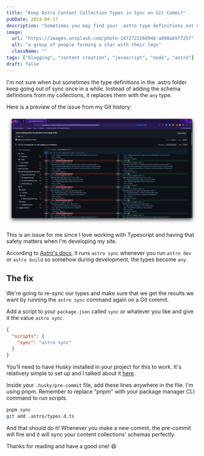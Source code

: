 ```yaml
---
title: "Keep Astro Content Collection Types in Sync on Git Commit"
pubDate: 2024-04-17
description: "Sometimes you may find your .astro type definitions out of sync of your content configuration file. I don't know why this happens but I wanted to fix this since I want to rely on Typescript whenever I'm accessing properties from my collections. The fix is relatively simple by utilizing Husky."
image:
  url: "https://images.unsplash.com/photo-1472722266948-a898ab5ff257"
  alt: "a group of people forming a star with their legs"
  className: ""
tags: ["blogging", "content creation", "javascript", "node", "astro"]
draft: false
---
```


I'm not sure when but sometimes the type definitions in the .astro folder keep going out of sync once in a while. Instead of adding the schema definitions from my collections, it replaces them with the `any` type.

Here is a preview of the issue from my Git history:

![schema types replaced by any type](./_images/content-collection-in-sync/types-to-any.png)

This is an issue for me since I love working with Typescript and having that safety matters when I'm developing my site.

According to [Astro's docs](https://docs.astro.build/en/guides/content-collections/#the-astro-directory), it runs `astro sync` whenever you run `astro dev` or `astro build` so somehow during development, the types become `any`.

## The fix

We're going to re-sync our types and make sure that we get the results we want by running the `astro sync` command again on a Git commit.

Add a script to your `package.json` called `sync` or whatever you like and give it the value `astro sync`.

```json
{
  "scripts": {
    "sync": "astro sync"
  }
}
```

You'll need to have Husky installed in your project for this to work. It's relatively simple to set up and I talked about it [here](/posts/use-husky-and-node-to-unstage-draft-posts-from-git#what-is-husky).

Inside your `.husky/pre-commit` file, add these lines anywhere in the file. I'm using pnpm. Remember to replace "pnpm" with your package manager CLI command to run scripts.

```bash
pnpm sync
git add .astro/types.d.ts
```

And that should do it! Whenever you make a new commit, the pre-commit will fire and it will sync your content collections' schemas perfectly.

Thanks for reading and have a good one! 😄
